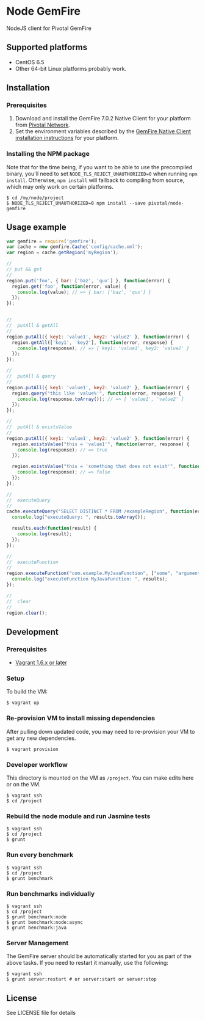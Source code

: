 Node GemFire
====================

NodeJS client for Pivotal GemFire

## Supported platforms

* CentOS 6.5
* Other 64-bit Linux platforms probably work.

## Installation

### Prerequisites

1. Download and install the GemFire 7.0.2 Native Client for your platform from [Pivotal Network](https://network.pivotal.io/products/pivotal-gemfire).
2. Set the environment variables described by the [GemFire Native Client installation instructions](http://gemfire.docs.pivotal.io/latest/userguide/index.html#gemfire_nativeclient/introduction/install-overview.html) for your platform.

### Installing the NPM package

Note that for the time being, if you want to be able to use the precompiled binary, you'll need to set `NODE_TLS_REJECT_UNAUTHORIZED=0` when running `npm install`. Otherwise, `npm install` will fallback to compiling from source, which may only work on certain platforms.

```
$ cd /my/node/project
$ NODE_TLS_REJECT_UNAUTHORIZED=0 npm install --save pivotal/node-gemfire
```

## Usage example

```javascript
var gemfire = require('gemfire');
var cache = new gemfire.Cache('config/cache.xml');
var region = cache.getRegion('myRegion');

//
// put && get
//
region.put('foo', { bar: ['baz', 'qux'] }, function(error) { 
  region.get('foo', function(error, value) {
    console.log(value); // => { bar: ['baz', 'qux'] }
  });
});


//
//  putAll & getAll
//
region.putAll({ key1: 'value1', key2: 'value2' }, function(error) {
  region.getAll(['key1', 'key2'], function(error, response) {
    console.log(response); // => { key1: 'value1', key2: 'value2' }
  });
});

//
//  putAll & query
//
region.putAll({ key1: 'value1', key2: 'value2' }, function(error) {
  region.query("this like 'value%'", function(error, response) {
    console.log(response.toArray()); // => [ 'value1', 'value2' ]
  });
});

//
//  putAll & existsValue
//
region.putAll({ key1: 'value1', key2: 'value2' }, function(error) {
  region.existsValue("this = 'value1'", function(error, response) {
    console.log(response); // => true
  });

  region.existsValue("this = 'something that does not exist'", function(error, response) {
    console.log(response); // => false
  });
});

//
//  executeQuery
//
cache.executeQuery("SELECT DISTINCT * FROM /exampleRegion", function(error, results){
  console.log("executeQuery: ", results.toArray());

  results.each(function(result) {
    console.log(result);
  });
});

//
//  executeFunction
//
region.executeFunction("com.example.MyJavaFunction", ["some", "arguments"], function(error, results){
  console.log("executeFunction MyJavaFunction: ", results);
});

//
//  clear
//
region.clear();
```

## Development
### Prerequisites 

* [Vagrant 1.6.x or later](http://www.vagrantup.com/)

### Setup

To build the VM:

    $ vagrant up

### Re-provision VM to install missing dependencies

After pulling down updated code, you may need to re-provision your VM to get any new dependencies.

    $ vagrant provision

### Developer workflow

This directory is mounted on the VM as `/project`. You can make edits here or on the VM.

    $ vagrant ssh
    $ cd /project

### Rebuild the node module and run Jasmine tests

    $ vagrant ssh
    $ cd /project
    $ grunt

### Run every benchmark

    $ vagrant ssh
    $ cd /project
    $ grunt benchmark

### Run benchmarks individually

    $ vagrant ssh
    $ cd /project
    $ grunt benchmark:node
    $ grunt benchmark:node:async
    $ grunt benchmark:java

### Server Management

The GemFire server should be automatically started for you as part of the above tasks. If you
need to restart it manually, use the following:

    $ vagrant ssh
    $ grunt server:restart # or server:start or server:stop

## License

See LICENSE file for details
